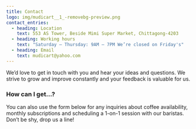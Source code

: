 ```yaml
---
title: Contact
logo: img/mudicart__1_-removebg-preview.png
contact_entries:
  - heading: Location
    text: 553 AS Tower, Beside Mimi Super Market, Chittagong-4203
  - heading: Working hours
    text: "Saturday – Thursday: 9AM – 7PM We’re closed on Friday's"
  - heading: Email
    text: mudicart@yahoo.com
---
```


We’d love to get in touch with you and hear your ideas and
questions. We strive to grow and improve constantly and your feedback
is valuable for us.

<h3 class="f4 b lh-title mb2">How can I get…?</h3>

You can also use the form below for any inquiries about coffee
availability, monthly subscriptions and scheduling a 1-on-1 session
with our baristas. Don’t be shy, drop us a line!
